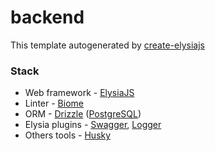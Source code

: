# backend

This template autogenerated by [create-elysiajs](https://github.com/kravetsone/create-elysiajs)

### Stack
- Web framework - [ElysiaJS](https://elysiajs.com/)
- Linter - [Biome](https://biomejs.dev/)
- ORM - [Drizzle](https://orm.drizzle.team/) ([PostgreSQL](https://www.postgresql.org/))
- Elysia plugins - [Swagger](https://elysiajs.com/plugins/swagger.html), [Logger](https://github.com/bogeychan/elysia-logger)
- Others tools - [Husky](https://typicode.github.io/husky/)